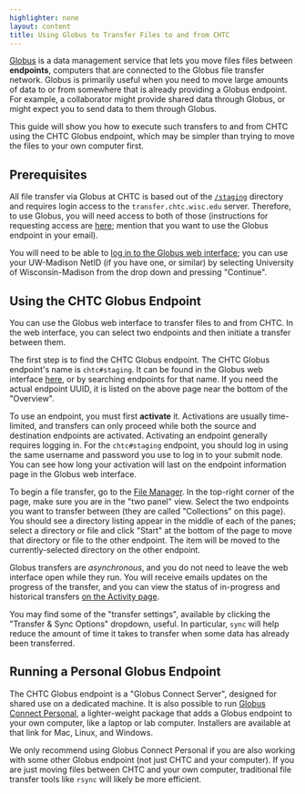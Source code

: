 ```yaml
---
highlighter: none
layout: content
title: Using Globus to Transfer Files to and from CHTC
---
```


[Globus](https://www.globus.org/) is a data management service that lets you
move files files between **endpoints**, computers that are connected to the
Globus file transfer network.
Globus is primarily useful when you need to move large amounts of data to or 
from somewhere that is already providing a Globus endpoint.
For example, a collaborator might provide shared data through Globus,
or might expect you to send data to them through Globus.

This guide will show you how to execute such transfers to and from CHTC using the CHTC
Globus endpoint, which may be simpler than trying to move the files to your
own computer first.


## Prerequisites

All file transfer via Globus at CHTC is based out of the
[`/staging`](/file-avail-largedata.shtml) directory and requires login 
access to the `transfer.chtc.wisc.edu` server.
Therefore, to use Globus, you will need access to both of those 
(instructions for requesting access are 
[here](/file-avail-largedata.shtml#1-policies-and-intended-use);
mention that you want to use the Globus endpoint in your email).

You will need to be able to
[log in to the Globus web interface](https://app.globus.org/);
you can use your UW-Madison NetID (if you have one, or similar) by selecting
University of Wisconsin-Madison from the drop down and pressing "Continue".


## Using the CHTC Globus Endpoint

You can use the Globus web interface to transfer files to and from CHTC.
In the web interface, you can select two endpoints and then initiate a transfer
between them.

The first step is to find the CHTC Globus endpoint.
The CHTC Globus endpoint's name is `chtc#staging`.
It can be found in the Globus web interface 
[here](https://app.globus.org/file-manager/collections/d0bae6da-db3b-11ea-85a2-0e1702b77d41/overview?back=endpoints),
or by searching endpoints for that name.
If you  need the actual endpoint UUID, it is listed on the above page near the bottom
of the "Overview".

To use an endpoint, you must first **activate** it.
Activations are usually time-limited, and transfers can only proceed while
both the source and destination endpoints are activated.
Activating an endpoint generally requires logging in.
For the `chtc#staging` endpoint, you should log in using
the same username and password you use to log in to your submit node.
You can see how long your activation will last on the endpoint information page
in the Globus web interface.

To begin a file transfer, go to the 
[File Manager](https://app.globus.org/file-manager).
In the top-right corner of the page, make sure you are in the "two panel" view.
Select the two endpoints you want to transfer between
(they are called "Collections" on this page).
You should see a directory listing appear in the middle of each of the panes;
select a directory or file and click "Start" at the bottom of the page to
move that directory or file to the other endpoint.
The item will be moved to the currently-selected directory on the other endpoint.

Globus transfers are *asynchronous*, and you do not need to leave the web
interface open while they run.
You will receive emails updates on the progress of the transfer, and you can
view the status of in-progress and historical transfers
[on the Activity page](https://app.globus.org/activity).

You may find some of the "transfer settings", available by clicking the
"Transfer & Sync Options" dropdown, useful.
In particular, `sync` will help reduce the amount of time it takes to transfer
when some data has already been transferred.


## Running a Personal Globus Endpoint

The CHTC Globus endpoint is a "Globus Connect Server", designed for shared use
on a dedicated machine.
It is also possible to run 
[Globus Connect Personal](https://www.globus.org/globus-connect-personal),
a lighter-weight package that adds a Globus endpoint to your own computer,
like a laptop or lab computer.
Installers are available at that link for Mac, Linux, and Windows.

We only recommend using Globus Connect Personal if you are also working with
some other Globus endpoint (not just CHTC and your computer).
If you are just moving files between CHTC and your own computer, traditional
file transfer tools like `rsync` will likely be more efficient.
